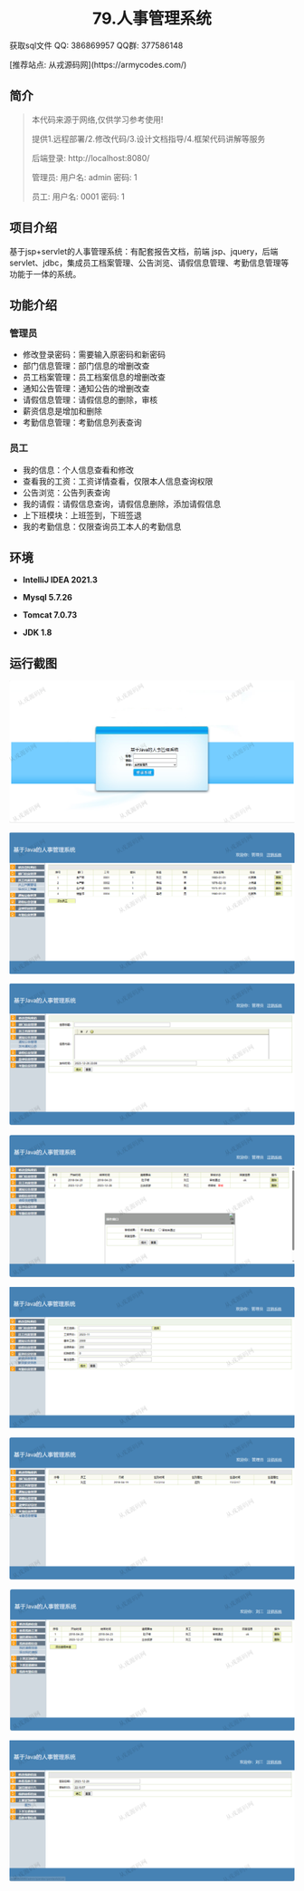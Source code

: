<p><h1 align="center">79.人事管理系统</h1></p>

<p> 获取sql文件 QQ: 386869957 QQ群: 377586148 </p>
<p> [推荐站点: 从戎源码网](https://armycodes.com/) </p>

## 简介

> 本代码来源于网络,仅供学习参考使用!
>
> 提供1.远程部署/2.修改代码/3.设计文档指导/4.框架代码讲解等服务
>
> 后端登录: http://localhost:8080/
>
> 管理员: 用户名: admin 密码: 1
> 
> 员工: 用户名: 0001  密码: 1

## 项目介绍
基于jsp+servlet的人事管理系统：有配套报告文档，前端 jsp、jquery，后端 servlet、jdbc，集成员工档案管理、公告浏览、请假信息管理、考勤信息管理等功能于一体的系统。

## 功能介绍

### 管理员

- 修改登录密码：需要输入原密码和新密码
- 部门信息管理：部门信息的增删改查
- 员工档案管理：员工档案信息的增删改查
- 通知公告管理：通知公告的增删改查
- 请假信息管理：请假信息的删除，审核
- 薪资信息是增加和删除
- 考勤信息管理：考勤信息列表查询

### 员工

- 我的信息：个人信息查看和修改
- 查看我的工资：工资详情查看，仅限本人信息查询权限
- 公告浏览：公告列表查询
- 我的请假：请假信息查询，请假信息删除，添加请假信息
- 上下班模块：上班签到，下班签退
- 我的考勤信息：仅限查询员工本人的考勤信息

## 环境

- <b>IntelliJ IDEA 2021.3</b>

- <b>Mysql 5.7.26</b>

- <b>Tomcat 7.0.73</b>

- <b>JDK 1.8</b>

## 运行截图
![](screenshot/1.png)

![](screenshot/2.png)

![](screenshot/3.png)

![](screenshot/4.png)

![](screenshot/5.png)

![](screenshot/6.png)

![](screenshot/7.png)

![](screenshot/8.png)